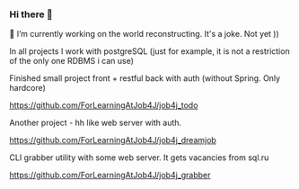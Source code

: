 ### Hi there 👋
🔭 I’m currently working on the world reconstructing. It's a joke. Not yet ))

In all projects I work with postgreSQL (just for example, it is not a restriction of the only one RDBMS i can use)

Finished small project front + restful back with auth (without Spring. Only hardcore)

https://github.com/ForLearningAtJob4J/job4j_todo

Another project - hh like web server with auth.

https://github.com/ForLearningAtJob4J/job4j_dreamjob

CLI grabber utility with some web server. It gets vacancies from sql.ru

https://github.com/ForLearningAtJob4J/job4j_grabber



<!--
**ForLearningAtJob4J/ForLearningAtJob4J** is a ✨ _special_ ✨ repository because its `README.md` (this file) appears on your GitHub profile.

Here are some ideas to get you started:

- 🔭 I’m currently working on ...
- 🌱 I’m currently learning ...
- 👯 I’m looking to collaborate on ...
- 🤔 I’m looking for help with ...
- 💬 Ask me about ...
- 📫 How to reach me: ...
- 😄 Pronouns: ...
- ⚡ Fun fact: ...
-->

